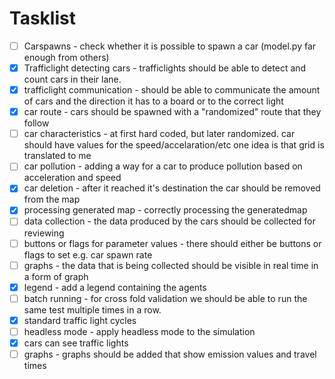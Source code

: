 # Tasklist
- [ ] Carspawns - check whether it is possible to spawn a car (model.py far enough from others)
- [x] Trafficlight detecting cars - trafficlights should be able to detect and count cars in their lane.
- [x] trafficlight communication - should be able to communicate the amount of cars and the direction it has to a board or to the correct light
- [X] car route - cars should be spawned with a "randomized" route that they follow
- [ ] car characteristics - at first hard coded, but later randomized. car should have values for the speed/accelaration/etc one idea is that grid is translated to me
- [ ] car pollution - adding a way for a car to produce pollution based on acceleration and speed
- [x] car deletion - after it reached it's destination the car should be removed from the map
- [x] processing generated map - correctly processing the generatedmap
- [ ] data collection - the data produced by the cars should be collected for reviewing
- [ ] buttons or flags for parameter values - there should either be buttons or flags to set e.g. car spawn rate
- [ ] graphs - the data that is being collected should be visible in real time in a form of graph
- [x] legend - add a legend containing the agents
- [ ] batch running - for cross fold validation we should be able to run the same test multiple times in a row.
- [x] standard traffic light cycles
- [ ] headless mode - apply headless mode to the simulation
- [x] cars can see traffic lights
- [ ] graphs - graphs should be added that show emission values and travel times